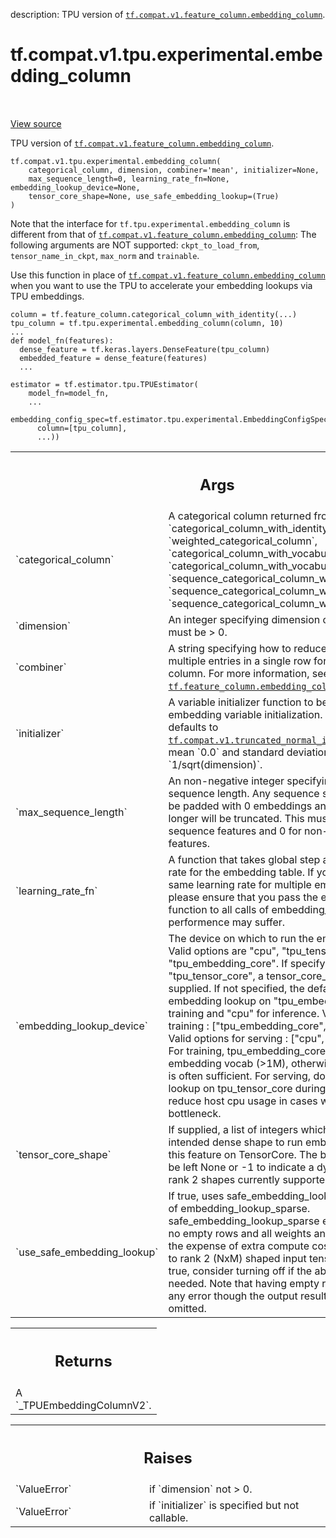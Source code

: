 description: TPU version of <a href="../../../../../tf/feature_column/embedding_column.md"><code>tf.compat.v1.feature_column.embedding_column</code></a>.

<div itemscope itemtype="http://developers.google.com/ReferenceObject">
<meta itemprop="name" content="tf.compat.v1.tpu.experimental.embedding_column" />
<meta itemprop="path" content="Stable" />
</div>

# tf.compat.v1.tpu.experimental.embedding_column

<!-- Insert buttons and diff -->

<table class="tfo-notebook-buttons tfo-api nocontent" align="left">

</table>

<a target="_blank" href="/code/stable/tensorflow/python/tpu/feature_column_v2.py">View source</a>



TPU version of <a href="../../../../../tf/feature_column/embedding_column.md"><code>tf.compat.v1.feature_column.embedding_column</code></a>.

<pre class="devsite-click-to-copy prettyprint lang-py tfo-signature-link">
<code>tf.compat.v1.tpu.experimental.embedding_column(
    categorical_column, dimension, combiner=&#x27;mean&#x27;, initializer=None,
    max_sequence_length=0, learning_rate_fn=None, embedding_lookup_device=None,
    tensor_core_shape=None, use_safe_embedding_lookup=(True)
)
</code></pre>



<!-- Placeholder for "Used in" -->

Note that the interface for `tf.tpu.experimental.embedding_column` is
different from that of <a href="../../../../../tf/feature_column/embedding_column.md"><code>tf.compat.v1.feature_column.embedding_column</code></a>: The
following arguments are NOT supported: `ckpt_to_load_from`,
`tensor_name_in_ckpt`, `max_norm` and `trainable`.

Use this function in place of <a href="../../../../../tf/feature_column/embedding_column.md"><code>tf.compat.v1.feature_column.embedding_column</code></a>
when you want to use the TPU to accelerate your embedding lookups via TPU
embeddings.

```
column = tf.feature_column.categorical_column_with_identity(...)
tpu_column = tf.tpu.experimental.embedding_column(column, 10)
...
def model_fn(features):
  dense_feature = tf.keras.layers.DenseFeature(tpu_column)
  embedded_feature = dense_feature(features)
  ...

estimator = tf.estimator.tpu.TPUEstimator(
    model_fn=model_fn,
    ...
    embedding_config_spec=tf.estimator.tpu.experimental.EmbeddingConfigSpec(
      column=[tpu_column],
      ...))
```

<!-- Tabular view -->
 <table class="responsive fixed orange">
<colgroup><col width="214px"><col></colgroup>
<tr><th colspan="2"><h2 class="add-link">Args</h2></th></tr>

<tr>
<td>
`categorical_column`
</td>
<td>
A categorical column returned from
`categorical_column_with_identity`, `weighted_categorical_column`,
`categorical_column_with_vocabulary_file`,
`categorical_column_with_vocabulary_list`,
`sequence_categorical_column_with_identity`,
`sequence_categorical_column_with_vocabulary_file`,
`sequence_categorical_column_with_vocabulary_list`
</td>
</tr><tr>
<td>
`dimension`
</td>
<td>
An integer specifying dimension of the embedding, must be > 0.
</td>
</tr><tr>
<td>
`combiner`
</td>
<td>
A string specifying how to reduce if there are multiple entries
in a single row for a non-sequence column. For more information, see
<a href="../../../../../tf/feature_column/embedding_column.md"><code>tf.feature_column.embedding_column</code></a>.
</td>
</tr><tr>
<td>
`initializer`
</td>
<td>
A variable initializer function to be used in embedding
variable initialization. If not specified, defaults to
<a href="../../../../../tf/compat/v1/truncated_normal_initializer.md"><code>tf.compat.v1.truncated_normal_initializer</code></a> with mean `0.0` and
standard deviation `1/sqrt(dimension)`.
</td>
</tr><tr>
<td>
`max_sequence_length`
</td>
<td>
An non-negative integer specifying the max sequence
length. Any sequence shorter then this will be padded with 0 embeddings
and any sequence longer will be truncated. This must be positive for
sequence features and 0 for non-sequence features.
</td>
</tr><tr>
<td>
`learning_rate_fn`
</td>
<td>
A function that takes global step and returns learning
rate for the embedding table. If you intend to use the same learning rate
for multiple embedding tables, please ensure that you pass the exact same
python function to all calls of embedding_column, otherwise performence
may suffer.
</td>
</tr><tr>
<td>
`embedding_lookup_device`
</td>
<td>
The device on which to run the embedding lookup.
Valid options are "cpu", "tpu_tensor_core", and "tpu_embedding_core".
If specifying "tpu_tensor_core", a tensor_core_shape must be supplied.
If not specified, the default behavior is embedding lookup on
"tpu_embedding_core" for training and "cpu" for inference.
Valid options for training : ["tpu_embedding_core", "tpu_tensor_core"]
Valid options for serving :  ["cpu", "tpu_tensor_core"]
For training, tpu_embedding_core is good for large embedding vocab (>1M),
otherwise, tpu_tensor_core is often sufficient.
For serving, doing embedding lookup on tpu_tensor_core during serving is
a way to reduce host cpu usage in cases where that is a bottleneck.
</td>
</tr><tr>
<td>
`tensor_core_shape`
</td>
<td>
If supplied, a list of integers which specifies
the intended dense shape to run embedding lookup for this feature on
TensorCore. The batch dimension can be left None or -1 to indicate
a dynamic shape. Only rank 2 shapes currently supported.
</td>
</tr><tr>
<td>
`use_safe_embedding_lookup`
</td>
<td>
If true, uses safe_embedding_lookup_sparse
instead of embedding_lookup_sparse. safe_embedding_lookup_sparse ensures
there are no empty rows and all weights and ids are positive at the
expense of extra compute cost. This only applies to rank 2 (NxM) shaped
input tensors. Defaults to true, consider turning off if the above checks
are not needed. Note that having empty rows will not trigger any error
though the output result might be 0 or omitted.
</td>
</tr>
</table>



<!-- Tabular view -->
 <table class="responsive fixed orange">
<colgroup><col width="214px"><col></colgroup>
<tr><th colspan="2"><h2 class="add-link">Returns</h2></th></tr>
<tr class="alt">
<td colspan="2">
A  `_TPUEmbeddingColumnV2`.
</td>
</tr>

</table>



<!-- Tabular view -->
 <table class="responsive fixed orange">
<colgroup><col width="214px"><col></colgroup>
<tr><th colspan="2"><h2 class="add-link">Raises</h2></th></tr>

<tr>
<td>
`ValueError`
</td>
<td>
if `dimension` not > 0.
</td>
</tr><tr>
<td>
`ValueError`
</td>
<td>
if `initializer` is specified but not callable.
</td>
</tr>
</table>

